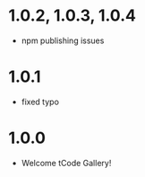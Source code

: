 # 1.0.2, 1.0.3, 1.0.4
- npm publishing issues

# 1.0.1
- fixed typo

# 1.0.0
- Welcome tCode Gallery!
